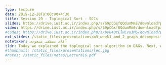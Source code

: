 ```yaml
---
type: lecture
date: 2019-12-28T8:00:00+4:30
title: Session 29 - Toplogical Sort - SCCs
slides: https://drive.iust.ac.ir/index.php/s/S9pCGxfQQdumMmE/download?path=%2FSlides&files=S29.pdf
video: https://drive.iust.ac.ir/index.php/s/S9pCGxfQQdumMmE/download?path=%2FVideos&files=S29.mp4
#codes: https://drive.iust.ac.ir/index.php/s/pvH40tElHCvu3MG/download?path=%2FCode&files=S23.zip
ext_slides: /static_files/presentations/m3_week1_and_2_graph_decomposition.zip
notetaker: آقای مصطفی مسعودی
tldr: Today we explained the toplogical sort algorithm in DAGs. Next, we defined Strongly Connected Components in directed graphs and developed an efficient algorithm to find them. We also talked about a recent advance in graph theory <a href=en.wikipedia.org/wiki/Hedetniemi%27s_conjecture>Hedetniemi's conjecture</a>.
#thumbnail: /static_files/presentations/lec.jpg
#notes: /static_files/notes/Lecture16.pdf
---
```


